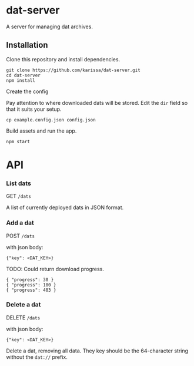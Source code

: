# dat-server

A server for managing dat archives. 

## Installation

Clone this repository and install dependencies.

```
git clone https://github.com/karissa/dat-server.git
cd dat-server
npm install
```

Create the config

Pay attention to where downloaded dats will be stored. Edit the `dir` field so that it suits your setup.

```
cp example.config.json config.json
```

Build assets and run the app.

```
npm start
```


# API

### List dats

GET `/dats`

A list of currently deployed dats in JSON format.

### Add a dat

POST `/dats`

with json body:
```
{"key": <DAT_KEY>}
```



TODO: Could return download progress. 

```
{ "progress": 30 }
{ "progress": 100 }
{ "progress": 403 }
```

### Delete a dat

DELETE `/dats`

with json body:

```
{"key": <DAT_KEY>}
```

Delete a dat, removing all data. They key should be the 64-character string without the `dat://` prefix.


